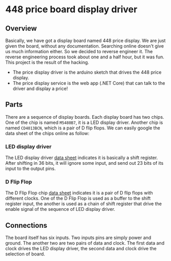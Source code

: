 # 448 price board display driver

## Overview
Basically, we have got a display board named 448 price display. We are just given the board, without any documentation. Searching online doesn't give us much information either. So we decided to reverse engineer it. The reverse engineering process took about one and a half hour, but it was fun. This project is the result of the hacking.
- The price display driver is the arduino sketch that drives the 448 price display.
- The price display service is the web app (.NET Core) that can talk to the driver and display a price!

## Parts
There are a sequence of display boards. Each display board has two chips. One of the chip is named `M5480B7`, it is a LED display driver. Another chip is named `CD4013BCN`, which is a pair of D flip flops. We can easily google the data sheet of the chips online as follow:

### LED display driver
The LED display driver [data sheet](http://pdf.datasheetcatalog.com/datasheet/SGSThomsonMicroelectronics/mXqrq.pdf) indicates it is basically a shift register. After shifting in 36 bits, it will ignore some input, and send out 23 bits of its input to the output pins.

### D Flip Flop
The D Flip Flop chip [data sheet](https://www.fairchildsemi.com/datasheets/CD/CD4013BC.pdf) indicates it is a pair of D flip flops with different clocks. One of the D Flip Flop is used as a buffer to the shift register input, the another is used as a chain of shift register that drive the enable signal of the sequence of LED display driver. 

## Connections
The board itself has six inputs. Two inputs pins are simply power and ground. The another two are two pairs of data and clock. The first data and clock drives the LED display driver, the second data and clock drive the selection of board.




